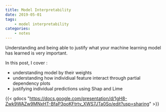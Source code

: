 ```yaml
---
title: Model Interpretability
date: 2019-05-01
tags: 
    - model interpretability
categories:
    - notes
---
```


Understanding and being able to justify what your machine learning model has learned is very important.

In this post, I cover :      
- understanding model by their weights      
- understanding how individiual feature interact through partial dependency plots      
- justifying individual predictions using Shap and Lime    


<!--more-->

{{< gdocs "https://docs.google.com/presentation/d/1gH8-Zwk9WAZw9MNxHT-BfaP3poKFtrtv_XWS7JTa0So/edit?usp=sharing" >}}